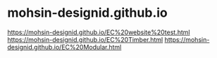 # mohsin-designid.github.io

https://mohsin-designid.github.io/EC%20website%20test.html
https://mohsin-designid.github.io/EC%20Timber.html
https://mohsin-designid.github.io/EC%20Modular.html
